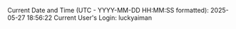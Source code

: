 Current Date and Time (UTC - YYYY-MM-DD HH:MM:SS formatted): 2025-05-27 18:56:22
Current User's Login: luckyaiman
